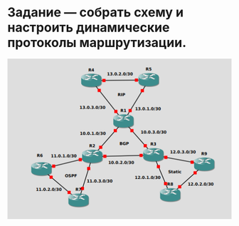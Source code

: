 ﻿# Задание — собрать схему и настроить динамические протоколы маршрутизации.
![Image alt](https://raw.githubusercontent.com/Kolpach/eltex-networks/main/project3/scheme.png)


